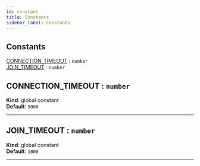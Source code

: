 ```yaml
---
id: constant
title: Constants
sidebar_label: Constants
---
```


## Constants

<dl>
<dt><a href="#CONNECTION_TIMEOUT">CONNECTION_TIMEOUT</a> : <code>number</code></dt>
<dd></dd>
<dt><a href="#JOIN_TIMEOUT">JOIN_TIMEOUT</a> : <code>number</code></dt>
<dd></dd>
</dl>

<a name="CONNECTION_TIMEOUT"></a>

## CONNECTION_TIMEOUT : <code>number</code>

**Kind**: global constant  
**Default**: <code>5000</code>

---

<a name="JOIN_TIMEOUT"></a>

## JOIN_TIMEOUT : <code>number</code>

**Kind**: global constant  
**Default**: <code>1000</code>

---
